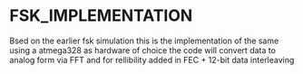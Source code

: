 # FSK_IMPLEMENTATION

Bsed on the earlier fsk simulation this is the implementation of the same using a atmega328 as hardware of choice the code will convert data to analog form via FFT and for rellibility added in FEC + 12-bit data interleaving

